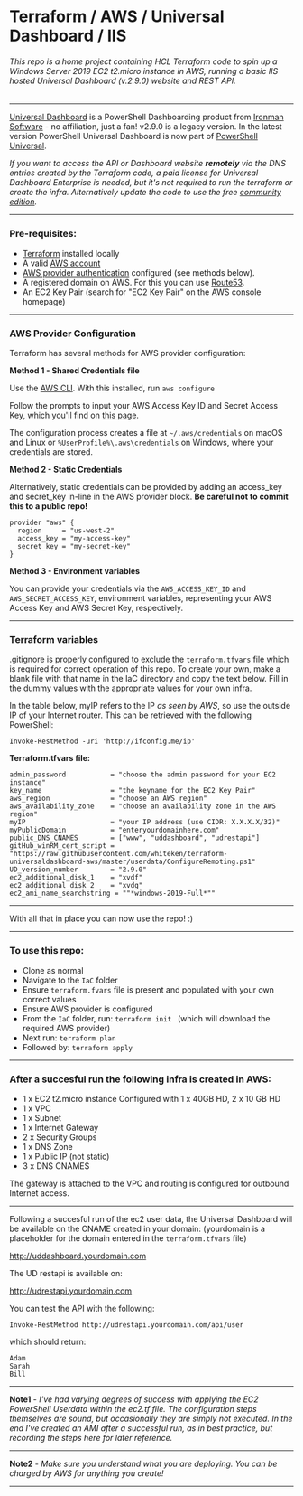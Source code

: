 # Terraform / AWS / Universal Dashboard / IIS

###### This repo is a home project containing HCL Terraform code to spin up a Windows Server 2019 EC2 t2.micro instance in AWS, running a basic IIS hosted Universal Dashboard (v.2.9.0) website and REST API.

___

[Universal Dashboard](https://docs.universaldashboard.io/) is a PowerShell Dashboarding product from [Ironman Software](https://ironmansoftware.com/) - no affiliation, just a fan! v2.9.0 is a legacy version. In the latest version PowerShell Universal Dashboard is now part of [PowerShell Universal](https://ironmansoftware.com/powershell-universal). 


*If you want to access the API or Dashboard website **remotely** via the DNS entries created by the Terraform code, a paid license for Universal Dashboard Enterprise is needed, but it's not required to run the terraform or create the infra. Alternatively update the code to use the free [community edition](https://www.powershellgallery.com/packages/UniversalDashboard.Community/2.9.0).*

___

### Pre-requisites:
- [Terraform](https://www.terraform.io/downloads.html) installed locally 
- A valid [AWS account](https://aws.amazon.com/premiumsupport/knowledge-center/create-and-activate-aws-account/)
- [AWS provider authentication](https://registry.terraform.io/providers/hashicorp/aws/latest/docs) configured (see methods below).
- A registered domain on AWS. For this you can use [Route53](https://console.aws.amazon.com/route53/home#DomainListing:).
- An EC2 Key Pair (search for "EC2 Key Pair" on the AWS console homepage)
___

### AWS Provider Configuration
Terraform has several methods for AWS provider configuration:  

**Method 1 - Shared Credentials file**

Use the [AWS CLI](https://docs.aws.amazon.com/cli/latest/userguide/install-cliv2.html). 
With this installed, run ```aws configure```

Follow the prompts to input your AWS Access Key ID and Secret Access Key, which you'll find on [this page](https://console.aws.amazon.com/iam/home?#security_credential).

The configuration process creates a file at ```~/.aws/credentials``` on macOS and Linux or ```%UserProfile%\.aws\credentials``` on Windows, where your credentials are stored.

**Method 2 - Static Credentials**

Alternatively, static credentials can be provided by adding an access_key and secret_key in-line in the AWS provider block.  **Be careful not to commit this to a public repo!**

```
provider "aws" {
  region     = "us-west-2"
  access_key = "my-access-key"
  secret_key = "my-secret-key"
}
```

**Method 3 - Environment variables**

You can provide your credentials via the ```AWS_ACCESS_KEY_ID``` and ```AWS_SECRET_ACCESS_KEY```, environment variables, representing your AWS Access Key and AWS Secret Key, respectively.

___


### Terraform variables
.gitignore is properly configured to exclude the ```terraform.tfvars``` file which is required for correct operation of this repo.  To create your own, make a blank file with that name in the IaC directory and copy the text below.  Fill in the dummy values with the appropriate values for your own infra.

In the table below, myIP refers to the IP *as seen by AWS*, so use the outside IP of your Internet router. This can be retrieved with the following PowerShell:

```Invoke-RestMethod -uri 'http://ifconfig.me/ip' ```

**Terraform.tfvars file:**

```
admin_password           = "choose the admin password for your EC2 instance"
key_name                 = "the keyname for the EC2 Key Pair"
aws_region               = "choose an AWS region"
aws_availability_zone    = "choose an availability zone in the AWS region"
myIP                     = "your IP address (use CIDR: X.X.X.X/32)"
myPublicDomain           = "enteryourdomainhere.com"
public_DNS_CNAMES        = ["www", "uddashboard", "udrestapi"]
gitHub_winRM_cert_script = "https://raw.githubusercontent.com/whiteken/terraform-universaldashboard-aws/master/userdata/ConfigureRemoting.ps1"
UD_version_number        = "2.9.0"
ec2_additional_disk_1    = "xvdf"
ec2_additional_disk_2    = "xvdg"
ec2_ami_name_searchstring = ""*windows-2019-Full*""
```
___

With all that in place you can now use the repo! :)

___

### To use this repo:

- Clone as normal
- Navigate to the ```IaC``` folder
- Ensure ```terraform.fvars``` file is present and populated with your own correct values
- Ensure AWS provider is configured
- From the ```IaC``` folder, run: ```terraform init ``` (which will download the required AWS provider)
- Next run: ```terraform plan```
- Followed by: ```terraform apply```

___

### After a succesful run the following infra is created in AWS:

- 1 x EC2 t2.micro instance
    Configured with 1 x 40GB HD, 2 x 10 GB HD
- 1 x VPC
- 1 x Subnet 
- 1 x Internet Gateway
- 2 x Security Groups
- 1 x DNS Zone
- 1 x Public IP (not static)
- 3 x DNS CNAMES 

The gateway is attached to the VPC and routing is configured for outbound Internet access.

___

Following a succesful run of the ec2 user data, the Universal Dashboard will be available on the CNAME created in your domain:
(yourdomain is a placeholder for the domain entered in the ```terraform.tfvars``` file)

http://uddashboard.yourdomain.com

The UD restapi is available on:

http://udrestapi.yourdomain.com

You can test the API with the following:

```Invoke-RestMethod http://udrestapi.yourdomain.com/api/user```

which should return:

```
Adam
Sarah
Bill
```

___

**Note1** - *I've had varying degrees of success with applying the EC2 PowerShell Userdata within the ec2.tf file.  The configuration steps themselves are sound, but occasionally they are simply not executed.  In the end I've created an AMI after a successful run, as in best practice, but recording the steps here for later reference.*

___

**Note2** - *Make sure you understand what you are deploying.  You can be charged by AWS for anything you create!*

___